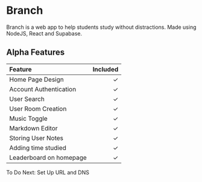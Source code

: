 # Branch
Branch is a web app to help students study without distractions. Made using NodeJS, React and Supabase.

## Alpha Features
|Feature|Included|
|:-------|--------:|
|Home Page Design| &check;|
|Account Authentication|&check;|
|User Search|&check;|
|User Room Creation|&check;|
|Music Toggle|&check;|
|Markdown Editor|&check;|
|Storing User Notes|&check;|
|Adding time studied|&check;|
|Leaderboard on homepage|&check;|

To Do Next: Set Up URL and DNS
